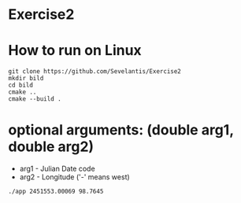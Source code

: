 # Exercise2

# How to run on Linux
```
git clone https://github.com/Sevelantis/Exercise2
mkdir bild
cd bild
cmake ..
cmake --build .
```
# optional arguments: (double arg1, double arg2)
 - arg1 - Julian Date code
 - arg2 - Longitude ('-' means west)
```
./app 2451553.00069 98.7645
```
